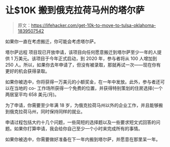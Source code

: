 # 让$10K 搬到俄克拉荷马州的塔尔萨

> 原文：<https://lifehacker.com/get-10k-to-move-to-tulsa-oklahoma-1839507542>

如果你一直在考虑搬迁，你可能会考虑塔尔萨。

塔尔萨远程 项目现已开放申请，该项目向任何愿意搬迁到塔尔萨至少一年的人提供 1 万美元。该项目于今年正式启动，到 2020 年，参与者将从 100 人增加到 250 人。所以，如果你去年申请了，但没有被录取，那就再试一次——现在你有更好的机会获得录取。



如果你被选中，你将获得一万美元的小额奖金，在一年中发放。此外，参与者还可以在当地的 co- 工作场所获得一个免费的位置，并获得特别策划的住房选择(一个两居室平均 658 美元/月)。

为了申请，你需要至少年满 18 岁，为俄克拉荷马州以外的企业工作，并且能够搬到俄克拉荷马州，同时保持同样的就业。

申请过程包括大约十几个问题，一些简短的选择题以及一些要求短文式回答的问题。如果你打算申请，我会给你自己至少一个小时来完成所有的事情。

如果你被选中，你需要做好准备在下一年内搬到塔尔萨，并愿意在那里呆一年。